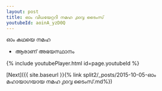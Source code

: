 ```yaml
---
layout: post
title: ഓം വിധയേറ്ററി നമഹ ൧൦൮ ടൈംസ്
youtubeId: aoinA_yzD0Q
---
```

 
 
 ഓം കഥയെ നമഹ 
 
 -  ആരാണ് അഭയസ്ഥാനം 
 
  
 
  
 
 
 
 
 
 


{% include youtubePlayer.html id=page.youtubeId %}
 
[Next]({{ site.baseurl }}{% link  split2/_posts/2015-10-05-ഓം മഹായാഗയായ നമഹ ൧൦൮ ടൈംസ്.md%})
 
